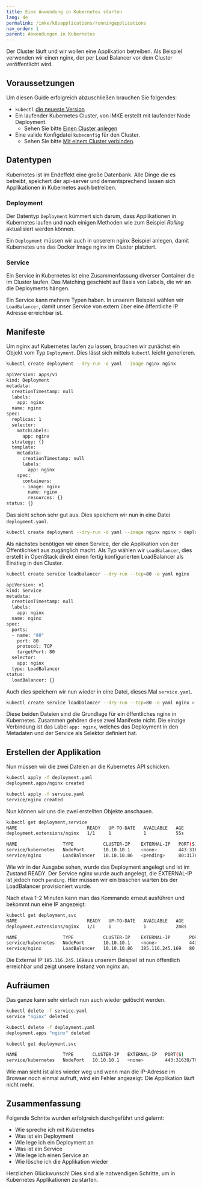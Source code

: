 ```yaml
---
title: Eine Anwendung in Kubernetes starten
lang: de
permalink: /imke/k8sapplications/runningapplications
nav_order: 1
parent: Anwendungen in Kubernetes
---
```


Der Cluster läuft und wir wollen eine Applikation
betreiben. Als Beispiel verwenden wir einen nginx, der
per Load Balancer vor dem Cluster veröffentlicht wird.

## Voraussetzungen

Um diesen Guide erfolgreich abzuschließen brauchen Sie folgendes:

* `kubectl` [die neueste Version](https://kubernetes.io/de/docs/tasks/tools/install-kubectl/)
* Ein laufender Kubernetes Cluster, von iMKE erstellt mit laufender Node Deployment.
  * Sehen Sie bitte [Einen Cluster anlegen](/imke/clusterlifecycle/creatingacluster)
* Eine valide Konfigdatei `kubeconfig` für den Cluster.
  * Sehen Sie bitte [Mit einem Cluster verbinden](/imke/accessmanagement/connectingtoacluster/).

## Datentypen

Kubernetes ist im Endeffekt eine große Datenbank. Alle Dinge
die es betreibt, speichert der api-server und dementsprechend
lassen sich Applikationen in Kubernetes auch betreiben.

### Deployment

Der Datentyp `Deployment` kümmert sich darum, dass Applikationen
in Kubernetes laufen und nach einigen Methoden wie zum Beispiel _Rolling_
aktualisiert werden können.

Ein `Deployment` müssen wir auch in unserem nginx Beispiel anlegen, damit
Kubernetes uns das Docker Image nginx im Cluster platziert.

### Service

Ein Service in Kubernetes ist eine Zusammenfassung diverser
Container die im Cluster laufen. Das Matching geschieht
auf Basis von Labels, die wir an die Deployments hängen.

Ein Service kann mehrere Typen haben. In unserem Beispiel
wählen wir `LoadBalancer`, damit unser Service von extern
über eine öffentliche IP Adresse erreichbar ist.

## Manifeste

Um nginx auf Kubernetes laufen zu lassen, brauchen wir
zunächst ein Objekt vom Typ `Deployment`. Dies lässt
sich mittels `kubectl` leicht generieren.

```bash
kubectl create deployment --dry-run -o yaml --image nginx nginx

apiVersion: apps/v1
kind: Deployment
metadata:
  creationTimestamp: null
  labels:
    app: nginx
  name: nginx
spec:
  replicas: 1
  selector:
    matchLabels:
      app: nginx
  strategy: {}
  template:
    metadata:
      creationTimestamp: null
      labels:
        app: nginx
    spec:
      containers:
      - image: nginx
        name: nginx
        resources: {}
status: {}
```

Das sieht schon sehr gut aus. Dies speichern wir nun in eine Datei
`deployment.yaml`.

```bash
kubectl create deployment --dry-run -o yaml --image nginx nginx > deployment.yaml
```

Als nächstes benötigen wir einen Service, der die Applikation von
der Öffentlichkeit aus zugänglich macht. Als Typ wählen wir
`LoadBalancer`, dies erstellt in OpenStack direkt einen fertig
konfigurierten LoadBalancer als Einstieg in den Cluster.

```bash
kubectl create service loadbalancer --dry-run --tcp=80 -o yaml nginx

apiVersion: v1
kind: Service
metadata:
  creationTimestamp: null
  labels:
    app: nginx
  name: nginx
spec:
  ports:
  - name: "80"
    port: 80
    protocol: TCP
    targetPort: 80
  selector:
    app: nginx
  type: LoadBalancer
status:
  loadBalancer: {}
```

Auch dies speichern wir nun wieder in eine Datei, dieses Mal `service.yaml`.

```bash
kubectl create service loadbalancer --dry-run --tcp=80 -o yaml nginx > service.yaml
```

Diese beiden Dateien sind die Grundlage für ein öffentliches nginx in Kubernetes.
Zusammen gehören diese zwei Manifeste nicht. Die einzige Verbindung ist das Label
`app: nginx`, welches das Deployment in den Metadaten und der Service als Selektor
definiert hat.

## Erstellen der Applikation

Nun müssen wir die zwei Dateien an die Kubernetes API schicken.

```bash
kubectl apply -f deployment.yaml
deployment.apps/nginx created

kubectl apply -f service.yaml
service/nginx created
```

Nun können wir uns die zwei erstellten Objekte anschauen.

```bash
kubectl get deployment,service
NAME                          READY   UP-TO-DATE   AVAILABLE   AGE
deployment.extensions/nginx   1/1     1            1           55s

NAME                 TYPE           CLUSTER-IP    EXTERNAL-IP   PORT(S)         AGE
service/kubernetes   NodePort       10.10.10.1    <none>        443:31630/TCP   2d23h
service/nginx        LoadBalancer   10.10.10.86   <pending>     80:31762/TCP    46s
```

Wie wir in der Ausgabe sehen, wurde das Deployment angelegt und ist im Zustand READY.
Der Service nginx wurde auch angelegt, die EXTERNAL-IP ist jedoch noch
`pending`. Hier müssen wir ein bisschen warten bis der LoadBalancer
provisioniert wurde.

Nach etwa 1-2 Minuten kann man das Kommando erneut ausführen und bekommt
nun eine IP angezeigt:

```bash
kubectl get deployment,svc
NAME                          READY   UP-TO-DATE   AVAILABLE   AGE
deployment.extensions/nginx   1/1     1            1           2m8s

NAME                 TYPE           CLUSTER-IP    EXTERNAL-IP       PORT(S)         AGE
service/kubernetes   NodePort       10.10.10.1    <none>            443:31630/TCP   2d23h
service/nginx        LoadBalancer   10.10.10.86   185.116.245.169   80:31762/TCP    119s
```

Die External IP `185.116.245.169`aus unserem Beispiel ist nun öffentlich
erreichbar und zeigt unsere Instanz von nginx an.

## Aufräumen

Das ganze kann sehr einfach nun auch wieder gelöscht werden.

```bash
kubectl delete -f service.yaml
service "nginx" deleted

kubectl delete -f deployment.yaml
deployment.apps "nginx" deleted

kubectl get deployment,svc

NAME                 TYPE       CLUSTER-IP   EXTERNAL-IP   PORT(S)         AGE
service/kubernetes   NodePort   10.10.10.1   <none>        443:31630/TCP   2d23h
```

Wie man sieht ist alles wieder weg und wenn man die IP-Adresse im Browser noch einmal aufruft, wird ein Fehler angezeigt: Die Applikation läuft nicht mehr.

## Zusammenfassung

Folgende Schritte wurden erfolgreich durchgeführt und gelernt:

* Wie spreche ich mit Kubernetes
* Was ist ein Deployment
* Wie lege ich ein Deployment an
* Was ist ein Service
* Wie lege ich einen Service an
* Wie lösche ich die Applikation wieder

Herzlichen Glückwunsch! Dies sind alle notwendigen Schritte, um in Kubernetes
Applikationen zu starten.
